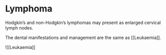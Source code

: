 # Lymphoma
Hodgkin’s and non-Hodgkin’s lymphomas may present as enlarged cervical lymph nodes.

The dental manifestations and management are the same as [[Leukaemia]].

![[Leukaemia]]
